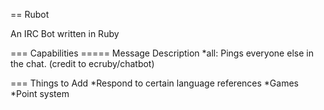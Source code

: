 == Rubot

An IRC Bot written in Ruby

=== Capabilities
===== Message        Description
*all: <message>      Pings everyone else in the chat. (credit to ecruby/chatbot)

=== Things to Add
*Respond to certain language references
*Games
*Point system

